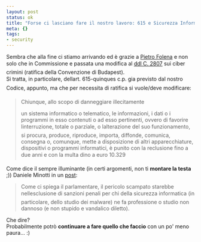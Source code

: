 ```yaml
--- 
layout: post
status: ok
title: "Forse ci lasciano fare il nostro lavoro: 615 e Sicurezza Informatica"
meta: {}
tags: 
- security
---
```

Sembra che alla fine ci stiamo arrivando ed è grazie a [Pietro Folena](http://www.pietrofolena.net/blog/?p=304) e non solo che in Commissione e passata una modifica al [ddl C. 2807](http://www.senato.it/leg/15/BGT/Schede/Ddliter/28556.htm) sui ciber crimini (ratifica della Convenzione di Budapest).  
Si tratta, in particolare, dellart. 615-quinques c.p. gia previsto dal nostro Codice, appunto, ma che per necessita di ratifica si vuole/deve modificare: 
    
> Chiunque,
>       allo scopo di danneggiare illecitamente
>
> un sistema informatico o telematico, le informazioni, i dati o i programmi in esso contenuti o ad esso pertinenti, ovvero di favorire linterruzione, totale o parziale, o lalterazione del suo funzionamento, si procura, produce, riproduce, importa, diffonde, comunica, consegna o, comunque, mette a disposizione di altri apparecchiature, dispositivi o programmi informatici, è punito con la reclusione fino a due anni e con la multa dino a euro 10.329  
  
Come dice il sempre illuminante (in certi argomenti, non ti **montare la testa** ;)) Daniele Minotti in un [post](http://www.minotti.net/2008/02/20/via-libera-ai-professionisti-della-security/):  
  
> Come ci spiega il parlamentare, il pericolo scampato starebbe nellesclusione di sanzioni penali per chi della sicurezza informatica (in particolare, dello studio dei malware) ne fa professione o studio non dannoso (e non stupido e vandalico diletto).  
  
Che dire?  
Probabilmente potrò **continuare a fare quello che faccio** con un po' meno paura... :)  